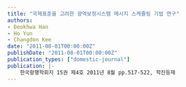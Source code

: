 ```yaml
---
title: "국제표준을 고려한 광역보정시스템 메시지 스케쥴링 기법 연구"
authors:
- Deokhwa Han
- Ho Yun
- Changdon Kee
date: "2011-08-01T00:00:00Z"
publishDate: "2011-08-01T00:00:00Z"
publication_types: ["domestic-journal"]
publication: |-
    한국항행학회지 15권 제4호 2011년 8월 pp.517-522, 학진등재
---
```

